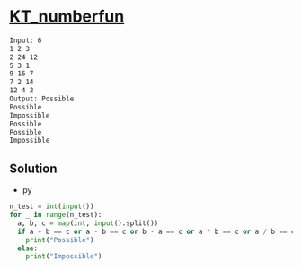 # [KT_numberfun](https://open.kattis.com/problems/numberfun)



```txt
Input: 6
1 2 3
2 24 12
5 3 1
9 16 7
7 2 14
12 4 2
Output: Possible
Possible
Impossible
Possible
Possible
Impossible
```

## Solution

* py

```py
n_test = int(input())
for _ in range(n_test):
  a, b, c = map(int, input().split())
  if a + b == c or a - b == c or b - a == c or a * b == c or a / b == c or b / a == c:
    print("Possible")
  else:
    print("Impossible")
```
